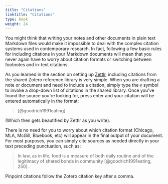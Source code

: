 ```yaml
---
title: "Citations"
linktitle: "Citations"
type: book
weight: 24
---
```


You might think that writing your notes and other documents in plain text Markdown files would make it impossible to deal with the complex citation systems used in contemporary research. In fact, following a few basic rules for including citations in your Markdown documents will mean that you never again have to worry about citation formats or switching between footnotes and in-text citations.

As you learned in the section on setting up [Zettlr](../../toolbox/zettlr), including citations from the shared Zotero reference library is very simple. When you are drafting a note or document and need to include a citation, simply type the ```@``` symbol to invoke a drop-down list of citations in the shared library. Once you've found the source you're looking for, press enter and your citation will be entered automatically in the format:

> [@goodrich1991eating]

(Which then gets beautified by Zettlr as you write). 

There is no need for you to worry about which citation format (Chicago, MLA, McGill, Bluebook, etc) will appear in the final output of your document. For most purposes, you can simply cite sources as needed directly in your text preceding punctuation, such as:

> In law, as in life, food is a measure of both daily routine and of the legitimacy of shared bonds in community [@goodrich1991eating, 250].

Pinpoint citations follow the Zotero citation key after a comma. 

